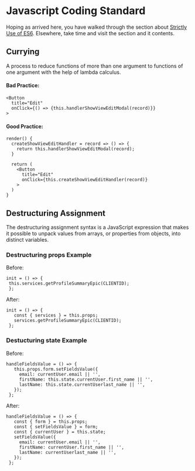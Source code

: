 # Javascript Coding Standard

Hoping as arrived here, you have walked through the section about [Strictly Use of ES6](https://github.com/juztinlazaro/developers-paperback/blob/master/Frontend%20Standards%20and%20Practices/13%20Strict%20ES6.md). Elsewhere, take time and visit the section and it contents.

## Currying

A process to reduce functions of more than one argument to functions of one argument with the help of lambda calculus.

#### Bad Practice:

```
<Button
  title="Edit"
  onClick={() => {this.handlerShowViewEditModal(record)}}
>
```

#### Good Practice:

```
render() {
  createShowViewEditHandler = record => () => {
    return this.handlerShowViewEditModal(record);
  }

  return (
    <Button
      title="Edit"
      onClick={this.createShowViewEditHandler(record)}
    >
  )
}
```

## Destructuring Assignment

The destructuring assignment syntax is a JavaScript expression that makes it possible to unpack values from arrays, or properties from objects, into distinct variables.

### Destructuring props Example

Before:

```
init = () => {
 this.services.getProfileSummaryEpic(CLIENTID);
 };
```

After:

```
init = () => {
   const { services } = this.props;
   services.getProfileSummaryEpic(CLIENTID);
 };
```

### Destucturing state Example

Before:

```
handleFieldsValue = () => {
   this.props.form.setFieldsValue({
     email: currentUser.email || '',
     firstName: this.state.currentUser.first_name || '',
     lastName: this.state.currentUserlast_name || '',
   });
 };
```

After:

```
handleFieldsValue = () => {
   const { form } = this.props;
   const { setFieldsValue } = form;
   const { currentUser } = this.state;
   setFieldsValue({
     email: currentUser.email || '',
     firstName: currentUser.first_name || '',
     lastName: currentUserlast_name || '',
   });
 };
```

